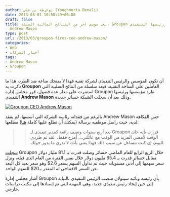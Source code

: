 ```yaml
---
author: يوغرطة بن علي (Youghourta Benali)
date: 2013-03-01 10:58:49+00:00
draft: false
title: بعد موسم آخر من النتائج المالية السيئة، Groupon تطرد مؤسسها ورئيسها التنفيذي
  Andrew Mason
type: post
url: /2013/03/groupon-fires-ceo-andrew-mason/
categories:
- Web
- أخبار الشركات
tags:
- Andrew Mason
- Groupon
---
```


أن تكون المؤسس والرئيس التنفيذي لشركة تقنية فهذا لا يمنحك مناعة ضد الطرد، هذا ما ذكرت به **Groupon** العاملين على الساحة التقنية، فبعد سلسلة من النتائج السلبية التي استمرت على مدار عدة فصول، قرر مجلس إدارة Groupon طرد مؤسسها ورئيسها التنفيذي **Andrew Mason** وذلك بعد أن سجلت الشبكة خسائر جديدة.




[![Groupon CEO Andrew Mason](http://www.it-scoop.com/wp-content/uploads/2013/03/Groupon-fires-CEO-Andrew-Mason.jpg)
](http://www.it-scoop.com/wp-content/uploads/2013/03/Groupon-fires-CEO-Andrew-Mason.jpg)




بالرغم من فقدانه رئاسة الشركة التي أسسها، لم يفقد Andrew Mason حس الفكاهة لديه، حيث راسل موظفيه برسالة (يمكنك أن تطلع عليها كاملة [هنا](http://news.cnet.com/8301-1001_3-57571934-92/former-groupon-ceo-leaks-outgoing-memo-i-was-fired-today/)) مطلعها:





<blockquote>

> 
> بعد أربع سنوات ونصف رائعة كمدير تنفيذي لـ Groupon قررت بأنه حان الوقت لأمضي المزيد من الوقت مع عائلتي... أمزح فقط،  لقد تم طردي اليوم، إن كنت تتساءل عن سبب ذلك فهذا يعني بأنك لا تدري ما يدور حولك.
> 
> 
</blockquote>


[سجلت](http://files.shareholder.com/downloads/AMDA-E2NTR/2345238693x0x639149/9fe8bda7-ab63-41a9-89c7-a15ea221526a/5.1_4Q12_Earnings_Slides_-_FINAL.pdf) Groupon خلال الربع الرابع للعام الماضي خسائر وصلت قدرت بـ 81.1 مليار دولار مقابل خسائر قدرت بـ 65.4 مليون دولار خلال نفس الفترة من العام الذي قبله، ونزل سعر سهمها إلى أدنى مستوياته حيث تم تداول السهم بسعر 2.6$ وهو سعر بعيد كل البعد عن السعر الافتتاحي له المقدر بـ20$ للسهم الواحد.


أشار مجلس إدارة Groupon بأن رئيسه ونائبه سيتولان منصب الرئيس التنفيذي بالنيابة إلى حين إيجاد رئيس تنفيذي جديد، وهي المهمة التي تم إسنادها إلى مكتب دراسات خارجي.
